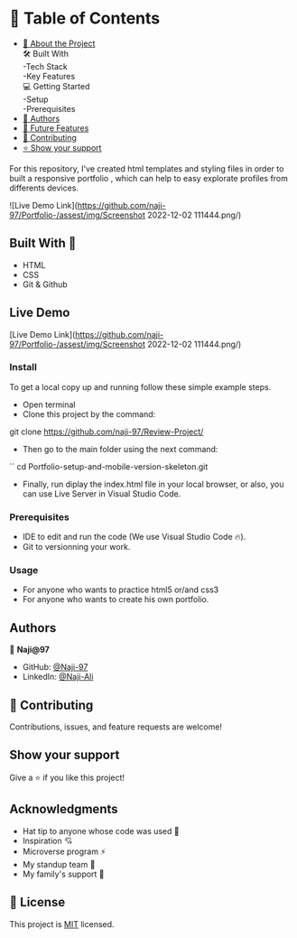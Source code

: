 # 📗 Table of Contents

- [📖 About the Project](#about-project)<br>
  🛠 Built With<br>
  -Tech Stack<br>
  -Key Features<br>
  💻 Getting Started<br>
  -Setup<br>
  -Prerequisites<br>
- [👥 Authors](#authors)<br>
- [🔭 Future Features](#future-features)
- [🤝 Contributing](#contributing)
- [⭐️ Show your support](#support)

For this repository, I've created html templates and styling files in order to built a responsive portfolio , which can help to easy explorate profiles from differents devices.

![Live Demo Link](<https://github.com/naji-97/Portfolio-/assest/img/Screenshot> 2022-12-02 111444.png/)

## Built With 🔨

- HTML
- CSS
- Git & Github

## Live Demo

[Live Demo Link](<https://github.com/naji-97/Portfolio-/assest/img/Screenshot> 2022-12-02 111444.png/)

### Install

To get a local copy up and running follow these simple example steps.

- Open terminal
- Clone this project by the command:

git clone <https://github.com/naji-97/Review-Project/>

- Then go to the main folder using the next command:

``
cd Portfolio-setup-and-mobile-version-skeleton.git

- Finally, run diplay the index.html file in your local browser, or also, you can use Live Server in Visual Studio Code.

### Prerequisites

- IDE to edit and run the code (We use Visual Studio Code 🔥).
- Git to versionning your work.

### Usage

- For anyone who wants to practice html5 or/and css3
- For anyone who wants to create his own portfolio.

## Authors

👤 **Naji@97**

- GitHub: [@Naji-97](https://github.com/Naji-97)
- LinkedIn: [@Naji-Ali](https://www.linkedin.com/in/naji-ali-55b5421b3//)

## 🤝 Contributing

Contributions, issues, and feature requests are welcome!

## Show your support

Give a ⭐️ if you like this project!

## Acknowledgments

- Hat tip to anyone whose code was used 🔰
- Inspiration 💘
- Microverse program ⚡
- My standup team 🏹
- My family's support 🙌

## 📝 License

This project is [MIT](./LICENSE) licensed.

